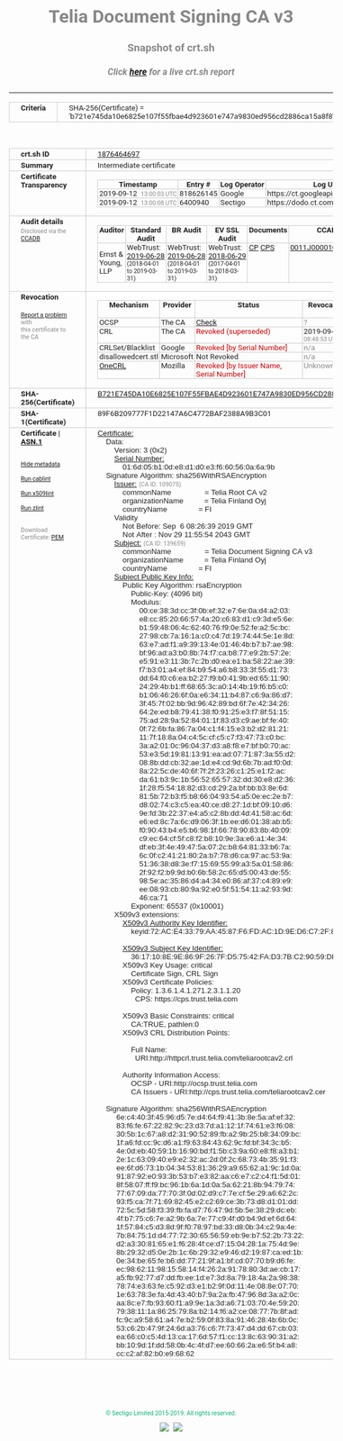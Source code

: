 # Telia Document Signing CA v3
### Snapshot of crt.sh
##### Click [here](https://crt.sh/?q=B721E745DA10E6825E107F55FBAE4D923601E747A9830ED956CD2886CA15A8F8) for a live crt.sh report

---
<!DOCTYPE HTML PUBLIC "-//W3C//DTD HTML 4.0 Transitional//EN">
<HTML>
<HEAD>
  <META http-equiv="Content-Type" content="text/html; charset=UTF-8">
  <TITLE>crt.sh | b721e745da10e6825e107f55fbae4d923601e747a9830ed956cd2886ca15a8f8</TITLE>
  <META name="description" content="Free CT Log Certificate Search Tool from Sectigo (formerly Comodo CA)">
  <META name="keywords" content="crt.sh, CT, Certificate Transparency, Certificate Search, SSL Certificate, Sectigo, Comodo CA">
  <LINK href="//fonts.googleapis.com/css?family=Roboto+Mono|Roboto:400,400i,700,700i" rel="stylesheet">
  <STYLE type="text/css">
    a {
      white-space: nowrap;
    }
    body {
      color: #888888;
      font: 12pt Roboto, sans-serif;
      padding-top: 10px;
      text-align: center
    }
    form {
      margin: 0px
    }
    span {
      border-radius: 10px
    }
    span.heading {
      color: #888888;
      font: 12pt Roboto, sans-serif
    }
    span.title {
      background-color: #00B373;
      color: #FFFFFF;
      font: bold 18pt Roboto, sans-serif;
      padding: 0px 5px
    }
    span.text {
      color: #888888;
      font: 10pt Roboto, sans-serif
    }
    span.whiteongrey {
      background-color: #D9D9D6;
      color: #FFFFFF;
      font: bold 18pt Roboto, sans-serif;
      padding: 0px 5px
    }
    table {
      border-collapse: collapse;
      color: #222222;
      font: 10pt Roboto, sans-serif;
      margin-left: auto;
      margin-right: auto
    }
    table.options {
      border: none;
      margin-left: 10px
    }
    td, th {
      border: 1px solid #CCCCCC;
      padding: 0px 2px;
      text-align: left;
      vertical-align: top
    }
    td.outer, th.outer {
      border: 1px solid #CCCCCC;
      padding: 2px 20px;
      text-align: left
    }
    th.heading {
      color: #888888;
      font: bold italic 12pt Roboto, sans-serif;
      padding: 20px 0px 0px;
      text-align: center
    }
    th.options, td.options {
      border: none;
      vertical-align: middle
    }
    td.text {
      font: 10pt "Roboto Mono", sans-serif;
      padding: 2px 20px
    }
    td.heading {
      border: none;
      color: #888888;
      font: 12pt Roboto, sans-serif;
      padding-top: 20px;
      text-align: center
    }
    table.lint td, th {
      text-align: center
    }
    .button {
      background-color: #00B373;
      border-radius: 10px;
      color: #FFFFFF;
      font: bold 13pt Roboto, sans-serif
    }
    .copyright {
      font: 8pt Roboto, sans-serif;
      color: #00B373
    }
    .input {
      border: 1px solid #888888;
      font-weight: bold;
      text-align: center
    }
    .small {
      font: 8pt Roboto, sans-serif;
      color: #888888
    }
    .error {
      background-color: #FFDFDF;
      color: #CC0000;
      font-weight: bold
    }
    .fatal {
      background-color: #0000AA;
      color: #FFFFFF;
      font-weight: bold
    }
    .notice {
      background-color: #FFFFDF;
      color: #606000
    }
    .warning {
      background-color: #FFEFDF;
      color: #DF6000
    }
  </STYLE>
</HEAD>
<BODY>

<TABLE>
  <TR>
    <TH class="outer">Criteria</TH>
    <TD class="outer">SHA-256(Certificate) = 'b721e745da10e6825e107f55fbae4d923601e747a9830ed956cd2886ca15a8f8'</TD>
  </TR>
</TABLE>
<BR>
<TABLE>
  <TR>
    <TH class="outer">crt.sh ID</TH>
    <TD class="outer"><A href="?id=1876464697">1876464697</A></TD>
  </TR>
  <TR>
    <TH class="outer">Summary</TH>
    <TD class="outer">Intermediate certificate</TD>
  </TR>
  <TR>
    <TH class="outer">Certificate<BR>Transparency</TH>
    <TD class="outer">
<TABLE class="options" style="margin-left:0px">
  <TR>
    <TH>Timestamp</TH>
    <TH>Entry #</TH>
    <TH>Log Operator</TH>
    <TH>Log URL</TH>
  </TR>
  <TR>
    <TD>2019-09-12&nbsp; <FONT class="small">13:00:03 UTC</FONT></TD>
    <TD>818626145</TD>
    <TD>Google</TD>
    <TD>https://ct.googleapis.com/rocketeer</TD>
  </TR>
  <TR>
    <TD>2019-09-12&nbsp; <FONT class="small">13:00:08 UTC</FONT></TD>
    <TD>6400940</TD>
    <TD>Sectigo</TD>
    <TD>https://dodo.ct.comodo.com</TD>
  </TR>
</TABLE>
    </TD>
  </TR>
  <TR>
    <TH class="outer">Audit details<BR>
      <DIV class="small" style="padding-top:3px">Disclosed via the
        <A href="//ccadb-public.secure.force.com/mozilla/PublicAllIntermediateCerts" target="_blank">CCADB</A></DIV>
    </TH>
    <TD class="outer">
<TABLE class="options" style="margin-left:0px">
  <TR>
    <TH>Auditor</TH>
    <TH>Standard Audit</TH>
    <TH>BR Audit</TH>
    <TH>EV SSL Audit</TH>
    <TH>Documents</TH>
    <TH>CCADB</TH>
    <TH>Root Owner / Certificate</TH>
  </TR>
  <TR>
    <TD style="vertical-align:middle">Ernst & Young, LLP</TD>
    <TD>WebTrust:
      <A href="https://www.cpacanada.ca/generichandlers/CPACHandler.ashx?attachmentid=231161" target="_blank">2019-06-28</A>
      <BR><FONT style="font-size:8pt">(2018-04-01 to 2019-03-31)</FONT></TD>
    <TD>WebTrust:
      <A href="https://support.trust.telia.com/download/CA/Telia-WebTrust-For-CA-SSL-Baseline-With-Network-Security-Report-2019.pdf" target="_blank">2019-06-28</A>
      <BR><FONT style="font-size:8pt">(2018-04-01 to 2019-03-31)</FONT></TD>
    <TD>WebTrust:
      <A href="https://support.trust.telia.com/download/CA/TeliaEVWebTrustReport2018.pdf" target="_blank">2018-06-29</A>
      <BR><FONT style="font-size:8pt">(2017-04-01 to 2018-03-31)</FONT></TD>
    <TD>
      <A href="https://repository.trust.teliasonera.com/Telia_Server_Certificate_CPS_v2.5.pdf" target="blank">CP</A>
      <A href="https://repository.trust.teliasonera.com/Telia_Root_CPS_v2.4.pdf" target="blank">CPS</A>
    </TD>
    <TD><A href="//ccadb.force.com/0011J00001QzxBpQAJ" target="_blank">0011J00001QzxBpQAJ</A></TD>
    <TD><A href="/?id=989582">Telia Company (formerly TeliaSonera)</A></TD>
  </TR>
</TABLE>
    </TD>
  </TR>
  <TR>
    <TH class="outer">Revocation<BR><BR>
      <DIV class="small" style="padding-top:3px"><A href="?id=1876464697&opt=problemreporting">Report a problem</A> with<BR>this certificate to the CA</DIV></TH>
    <TD class="outer">
      <TABLE class="options" style="margin-left:0px">
        <TR>
          <TH>Mechanism</TH>
          <TH>Provider</TH>
          <TH>Status</TH>
          <TH>Revocation Date</TH>
          <TH>Last Observed in CRL</TH>
          <TH>Last Checked <SPAN style="color:#CC0000;vertical-align:middle;font-size:70%;font-weight:normal">(Error)</SPAN></TH>
        </TR>
        <TR>
          <TD>OCSP</TD>
          <TD>The CA</TD>
          <TD><A href="?id=1876464697&opt=ocsp">Check</A></TD>
          <TD><SPAN style="color:#888888">?</SPAN></TD>
          <TD><SPAN style="color:#888888">n/a</SPAN></TD>
          <TD><SPAN style="color:#888888">?</SPAN></TD>
        </TR>
        <TR>
          <TD>CRL</TD>
          <TD>The CA</TD>
          <TD><SPAN style="color:#CC0000">Revoked (superseded)</SPAN></TD><TD>2019-09-10&nbsp; <FONT class="small">08:48:53 UTC</FONT></TD><TD>2019-09-11&nbsp; <FONT class="small">12:11:03 UTC</FONT></TD><TD>2019-12-04&nbsp; <FONT class="small">16:20:23 UTC</FONT></TD>
        </TR>
        <TR>
          <TD>CRLSet/Blacklist</TD>
          <TD>Google</TD>
          <TD><SPAN style="color:#CC0000">Revoked [by Serial Number]</SPAN></TD>
          <TD><SPAN style="color:#888888">n/a</SPAN></TD>
          <TD><SPAN style="color:#888888">n/a</SPAN></TD>
          <TD><SPAN style="color:#888888">n/a</SPAN></TD>
        </TR>
        <TR>
          <TD>disallowedcert.stl</TD>
          <TD>Microsoft</TD>
          <TD>Not Revoked</TD>
          <TD><SPAN style="color:#888888">n/a</SPAN></TD>
          <TD><SPAN style="color:#888888">n/a</SPAN></TD>
          <TD><SPAN style="color:#888888">n/a</SPAN></TD>
        </TR>
        <TR>
          <TD><A href="/mozilla-onecrl" target="_blank">OneCRL</A></TD>
          <TD>Mozilla</TD>
          <TD><SPAN style="color:#CC0000">Revoked [by Issuer Name, Serial Number]</SPAN></TD><TD><SPAN style="color:#888888">Unknown</SPAN></TD>
          <TD><SPAN style="color:#888888">n/a</SPAN></TD>
          <TD><SPAN style="color:#888888">n/a</SPAN></TD>
        </TR>
      </TABLE>
    </TD>
  </TR>
  <TR>
    <TH class="outer">SHA-256(Certificate)</TH>
    <TD class="outer"><A href="//censys.io/certificates/b721e745da10e6825e107f55fbae4d923601e747a9830ed956cd2886ca15a8f8">B721E745DA10E6825E107F55FBAE4D923601E747A9830ED956CD2886CA15A8F8</A></TD>
  </TR>
  <TR>
    <TH class="outer">SHA-1(Certificate)</TH>
    <TD class="outer">89F6B209777F1D22147A6C4772BAF2388A9B3C01</TD>
  </TR>
  <TR>
    <TH class="outer">Certificate | <A href="?asn1=1876464697">ASN.1</A>
      <SPAN class="small"><BR>
      <BR><BR><A href="?id=1876464697&opt=nometadata">Hide metadata</A>
      <BR><BR><A href="?id=1876464697&opt=cablint">Run cablint</A>
      <BR><BR><A href="?id=1876464697&opt=x509lint">Run x509lint</A>
      <BR><BR><A href="?id=1876464697&opt=zlint">Run zlint</A>
      <BR><BR><BR>Download Certificate: <A href="?d=1876464697">PEM</A>
      </SPAN>
    </TH>
    <TD class="text"><A href="?d=1876464697">Certificate:</A><BR>&nbsp;&nbsp;&nbsp;&nbsp;Data:<BR>&nbsp;&nbsp;&nbsp;&nbsp;&nbsp;&nbsp;&nbsp;&nbsp;Version:&nbsp;3&nbsp;(0x2)<BR>&nbsp;&nbsp;&nbsp;&nbsp;&nbsp;&nbsp;&nbsp;&nbsp;<A href="?serial=016d05b10de8d1d0e3f660560a6a9b">Serial&nbsp;Number:</A><BR>&nbsp;&nbsp;&nbsp;&nbsp;&nbsp;&nbsp;&nbsp;&nbsp;&nbsp;&nbsp;&nbsp;&nbsp;01:6d:05:b1:0d:e8:d1:d0:e3:f6:60:56:0a:6a:9b<BR>&nbsp;&nbsp;&nbsp;&nbsp;Signature&nbsp;Algorithm:&nbsp;sha256WithRSAEncryption<BR>&nbsp;&nbsp;&nbsp;&nbsp;&nbsp;&nbsp;&nbsp;&nbsp;<A href="?caid=109075">Issuer:</A> <SPAN class="small">(CA ID: 109075)</SPAN><BR>&nbsp;&nbsp;&nbsp;&nbsp;&nbsp;&nbsp;&nbsp;&nbsp;&nbsp;&nbsp;&nbsp;&nbsp;commonName&nbsp;&nbsp;&nbsp;&nbsp;&nbsp;&nbsp;&nbsp;&nbsp;&nbsp;&nbsp;&nbsp;&nbsp;&nbsp;&nbsp;&nbsp;&nbsp;=&nbsp;Telia&nbsp;Root&nbsp;CA&nbsp;v2<BR>&nbsp;&nbsp;&nbsp;&nbsp;&nbsp;&nbsp;&nbsp;&nbsp;&nbsp;&nbsp;&nbsp;&nbsp;organizationName&nbsp;&nbsp;&nbsp;&nbsp;&nbsp;&nbsp;&nbsp;&nbsp;&nbsp;&nbsp;=&nbsp;Telia&nbsp;Finland&nbsp;Oyj<BR>&nbsp;&nbsp;&nbsp;&nbsp;&nbsp;&nbsp;&nbsp;&nbsp;&nbsp;&nbsp;&nbsp;&nbsp;countryName&nbsp;&nbsp;&nbsp;&nbsp;&nbsp;&nbsp;&nbsp;&nbsp;&nbsp;&nbsp;&nbsp;&nbsp;&nbsp;&nbsp;&nbsp;=&nbsp;FI<BR>&nbsp;&nbsp;&nbsp;&nbsp;&nbsp;&nbsp;&nbsp;&nbsp;Validity<BR>&nbsp;&nbsp;&nbsp;&nbsp;&nbsp;&nbsp;&nbsp;&nbsp;&nbsp;&nbsp;&nbsp;&nbsp;Not&nbsp;Before:&nbsp;Sep&nbsp;&nbsp;6&nbsp;08:26:39&nbsp;2019&nbsp;GMT<BR>&nbsp;&nbsp;&nbsp;&nbsp;&nbsp;&nbsp;&nbsp;&nbsp;&nbsp;&nbsp;&nbsp;&nbsp;Not&nbsp;After&nbsp;:&nbsp;Nov&nbsp;29&nbsp;11:55:54&nbsp;2043&nbsp;GMT<BR>&nbsp;&nbsp;&nbsp;&nbsp;&nbsp;&nbsp;&nbsp;&nbsp;<A href="?caid=139659">Subject:</A> <SPAN class="small">(CA ID: 139659)</SPAN><BR>&nbsp;&nbsp;&nbsp;&nbsp;&nbsp;&nbsp;&nbsp;&nbsp;&nbsp;&nbsp;&nbsp;&nbsp;commonName&nbsp;&nbsp;&nbsp;&nbsp;&nbsp;&nbsp;&nbsp;&nbsp;&nbsp;&nbsp;&nbsp;&nbsp;&nbsp;&nbsp;&nbsp;&nbsp;=&nbsp;Telia&nbsp;Document&nbsp;Signing&nbsp;CA&nbsp;v3<BR>&nbsp;&nbsp;&nbsp;&nbsp;&nbsp;&nbsp;&nbsp;&nbsp;&nbsp;&nbsp;&nbsp;&nbsp;organizationName&nbsp;&nbsp;&nbsp;&nbsp;&nbsp;&nbsp;&nbsp;&nbsp;&nbsp;&nbsp;=&nbsp;Telia&nbsp;Finland&nbsp;Oyj<BR>&nbsp;&nbsp;&nbsp;&nbsp;&nbsp;&nbsp;&nbsp;&nbsp;&nbsp;&nbsp;&nbsp;&nbsp;countryName&nbsp;&nbsp;&nbsp;&nbsp;&nbsp;&nbsp;&nbsp;&nbsp;&nbsp;&nbsp;&nbsp;&nbsp;&nbsp;&nbsp;&nbsp;=&nbsp;FI<BR>&nbsp;&nbsp;&nbsp;&nbsp;&nbsp;&nbsp;&nbsp;&nbsp;<A href="?spkisha256=f981e22a4360abec2d639b83539ef10eb4cf59b32bd335daa36a3dcadec8dd75">Subject&nbsp;Public&nbsp;Key&nbsp;Info:</A><BR>&nbsp;&nbsp;&nbsp;&nbsp;&nbsp;&nbsp;&nbsp;&nbsp;&nbsp;&nbsp;&nbsp;&nbsp;Public&nbsp;Key&nbsp;Algorithm:&nbsp;rsaEncryption<BR>&nbsp;&nbsp;&nbsp;&nbsp;&nbsp;&nbsp;&nbsp;&nbsp;&nbsp;&nbsp;&nbsp;&nbsp;&nbsp;&nbsp;&nbsp;&nbsp;Public-Key:&nbsp;(4096&nbsp;bit)<BR>&nbsp;&nbsp;&nbsp;&nbsp;&nbsp;&nbsp;&nbsp;&nbsp;&nbsp;&nbsp;&nbsp;&nbsp;&nbsp;&nbsp;&nbsp;&nbsp;Modulus:<BR>&nbsp;&nbsp;&nbsp;&nbsp;&nbsp;&nbsp;&nbsp;&nbsp;&nbsp;&nbsp;&nbsp;&nbsp;&nbsp;&nbsp;&nbsp;&nbsp;&nbsp;&nbsp;&nbsp;&nbsp;00:ce:38:3d:cc:3f:0b:ef:32:e7:6e:0a:d4:a2:03:<BR>&nbsp;&nbsp;&nbsp;&nbsp;&nbsp;&nbsp;&nbsp;&nbsp;&nbsp;&nbsp;&nbsp;&nbsp;&nbsp;&nbsp;&nbsp;&nbsp;&nbsp;&nbsp;&nbsp;&nbsp;e8:cc:85:20:66:57:4a:20:c6:83:d1:c9:3d:e5:6e:<BR>&nbsp;&nbsp;&nbsp;&nbsp;&nbsp;&nbsp;&nbsp;&nbsp;&nbsp;&nbsp;&nbsp;&nbsp;&nbsp;&nbsp;&nbsp;&nbsp;&nbsp;&nbsp;&nbsp;&nbsp;b1:59:48:06:4c:62:40:76:f9:0e:52:fe:a2:5c:bc:<BR>&nbsp;&nbsp;&nbsp;&nbsp;&nbsp;&nbsp;&nbsp;&nbsp;&nbsp;&nbsp;&nbsp;&nbsp;&nbsp;&nbsp;&nbsp;&nbsp;&nbsp;&nbsp;&nbsp;&nbsp;27:98:cb:7a:16:1a:c0:c4:7d:19:74:44:5e:1e:8d:<BR>&nbsp;&nbsp;&nbsp;&nbsp;&nbsp;&nbsp;&nbsp;&nbsp;&nbsp;&nbsp;&nbsp;&nbsp;&nbsp;&nbsp;&nbsp;&nbsp;&nbsp;&nbsp;&nbsp;&nbsp;63:e7:ad:f1:a9:39:13:4e:01:46:4b:b7:b7:ae:98:<BR>&nbsp;&nbsp;&nbsp;&nbsp;&nbsp;&nbsp;&nbsp;&nbsp;&nbsp;&nbsp;&nbsp;&nbsp;&nbsp;&nbsp;&nbsp;&nbsp;&nbsp;&nbsp;&nbsp;&nbsp;bf:96:ad:a3:b0:8b:74:f7:ca:b8:77:e9:2b:57:2e:<BR>&nbsp;&nbsp;&nbsp;&nbsp;&nbsp;&nbsp;&nbsp;&nbsp;&nbsp;&nbsp;&nbsp;&nbsp;&nbsp;&nbsp;&nbsp;&nbsp;&nbsp;&nbsp;&nbsp;&nbsp;e5:91:e3:11:3b:7c:2b:d0:ea:e1:ba:58:22:ae:39:<BR>&nbsp;&nbsp;&nbsp;&nbsp;&nbsp;&nbsp;&nbsp;&nbsp;&nbsp;&nbsp;&nbsp;&nbsp;&nbsp;&nbsp;&nbsp;&nbsp;&nbsp;&nbsp;&nbsp;&nbsp;f7:b3:01:a4:ef:84:b9:54:a6:b8:33:3f:55:d1:73:<BR>&nbsp;&nbsp;&nbsp;&nbsp;&nbsp;&nbsp;&nbsp;&nbsp;&nbsp;&nbsp;&nbsp;&nbsp;&nbsp;&nbsp;&nbsp;&nbsp;&nbsp;&nbsp;&nbsp;&nbsp;dd:64:f0:c6:ea:b2:27:f9:b0:41:9b:ed:65:11:90:<BR>&nbsp;&nbsp;&nbsp;&nbsp;&nbsp;&nbsp;&nbsp;&nbsp;&nbsp;&nbsp;&nbsp;&nbsp;&nbsp;&nbsp;&nbsp;&nbsp;&nbsp;&nbsp;&nbsp;&nbsp;24:29:4b:b1:ff:68:65:3c:a0:14:4b:19:f6:b5:c0:<BR>&nbsp;&nbsp;&nbsp;&nbsp;&nbsp;&nbsp;&nbsp;&nbsp;&nbsp;&nbsp;&nbsp;&nbsp;&nbsp;&nbsp;&nbsp;&nbsp;&nbsp;&nbsp;&nbsp;&nbsp;b1:06:46:26:6f:0a:e6:34:11:b4:87:c6:9a:86:d7:<BR>&nbsp;&nbsp;&nbsp;&nbsp;&nbsp;&nbsp;&nbsp;&nbsp;&nbsp;&nbsp;&nbsp;&nbsp;&nbsp;&nbsp;&nbsp;&nbsp;&nbsp;&nbsp;&nbsp;&nbsp;3f:45:7f:02:bb:9d:96:42:89:bd:6f:7e:42:34:26:<BR>&nbsp;&nbsp;&nbsp;&nbsp;&nbsp;&nbsp;&nbsp;&nbsp;&nbsp;&nbsp;&nbsp;&nbsp;&nbsp;&nbsp;&nbsp;&nbsp;&nbsp;&nbsp;&nbsp;&nbsp;64:2e:ed:b8:79:41:38:f0:91:25:e3:f7:8f:51:15:<BR>&nbsp;&nbsp;&nbsp;&nbsp;&nbsp;&nbsp;&nbsp;&nbsp;&nbsp;&nbsp;&nbsp;&nbsp;&nbsp;&nbsp;&nbsp;&nbsp;&nbsp;&nbsp;&nbsp;&nbsp;75:ad:28:9a:52:84:01:1f:83:d3:c9:ae:bf:fe:40:<BR>&nbsp;&nbsp;&nbsp;&nbsp;&nbsp;&nbsp;&nbsp;&nbsp;&nbsp;&nbsp;&nbsp;&nbsp;&nbsp;&nbsp;&nbsp;&nbsp;&nbsp;&nbsp;&nbsp;&nbsp;0f:72:6b:fa:86:7a:04:c1:f4:15:e3:b2:d2:81:21:<BR>&nbsp;&nbsp;&nbsp;&nbsp;&nbsp;&nbsp;&nbsp;&nbsp;&nbsp;&nbsp;&nbsp;&nbsp;&nbsp;&nbsp;&nbsp;&nbsp;&nbsp;&nbsp;&nbsp;&nbsp;11:7f:18:8a:04:c4:5c:cf:c5:c7:f3:47:73:c0:bc:<BR>&nbsp;&nbsp;&nbsp;&nbsp;&nbsp;&nbsp;&nbsp;&nbsp;&nbsp;&nbsp;&nbsp;&nbsp;&nbsp;&nbsp;&nbsp;&nbsp;&nbsp;&nbsp;&nbsp;&nbsp;3a:a2:01:0c:96:04:37:d3:a8:f8:e7:bf:b0:70:ac:<BR>&nbsp;&nbsp;&nbsp;&nbsp;&nbsp;&nbsp;&nbsp;&nbsp;&nbsp;&nbsp;&nbsp;&nbsp;&nbsp;&nbsp;&nbsp;&nbsp;&nbsp;&nbsp;&nbsp;&nbsp;53:e3:5d:19:81:13:91:ea:ad:07:71:87:3a:55:d2:<BR>&nbsp;&nbsp;&nbsp;&nbsp;&nbsp;&nbsp;&nbsp;&nbsp;&nbsp;&nbsp;&nbsp;&nbsp;&nbsp;&nbsp;&nbsp;&nbsp;&nbsp;&nbsp;&nbsp;&nbsp;08:8b:dd:cb:32:ae:1d:e4:cd:9d:6b:7b:ad:f0:0d:<BR>&nbsp;&nbsp;&nbsp;&nbsp;&nbsp;&nbsp;&nbsp;&nbsp;&nbsp;&nbsp;&nbsp;&nbsp;&nbsp;&nbsp;&nbsp;&nbsp;&nbsp;&nbsp;&nbsp;&nbsp;8a:22:5c:de:40:6f:7f:2f:23:26:c1:25:e1:f2:ac:<BR>&nbsp;&nbsp;&nbsp;&nbsp;&nbsp;&nbsp;&nbsp;&nbsp;&nbsp;&nbsp;&nbsp;&nbsp;&nbsp;&nbsp;&nbsp;&nbsp;&nbsp;&nbsp;&nbsp;&nbsp;da:61:b3:9c:1b:56:52:65:57:32:dd:30:e8:d2:36:<BR>&nbsp;&nbsp;&nbsp;&nbsp;&nbsp;&nbsp;&nbsp;&nbsp;&nbsp;&nbsp;&nbsp;&nbsp;&nbsp;&nbsp;&nbsp;&nbsp;&nbsp;&nbsp;&nbsp;&nbsp;1f:28:f5:54:18:82:d3:cd:29:2a:bf:bb:b3:8e:6d:<BR>&nbsp;&nbsp;&nbsp;&nbsp;&nbsp;&nbsp;&nbsp;&nbsp;&nbsp;&nbsp;&nbsp;&nbsp;&nbsp;&nbsp;&nbsp;&nbsp;&nbsp;&nbsp;&nbsp;&nbsp;81:5b:72:b3:f5:b8:66:04:93:54:a5:0e:ec:2e:b7:<BR>&nbsp;&nbsp;&nbsp;&nbsp;&nbsp;&nbsp;&nbsp;&nbsp;&nbsp;&nbsp;&nbsp;&nbsp;&nbsp;&nbsp;&nbsp;&nbsp;&nbsp;&nbsp;&nbsp;&nbsp;d8:02:74:c3:c5:ea:40:ce:d8:27:1d:bf:09:10:d6:<BR>&nbsp;&nbsp;&nbsp;&nbsp;&nbsp;&nbsp;&nbsp;&nbsp;&nbsp;&nbsp;&nbsp;&nbsp;&nbsp;&nbsp;&nbsp;&nbsp;&nbsp;&nbsp;&nbsp;&nbsp;9e:fd:3b:22:37:e4:a5:c2:8b:dd:4d:41:58:ac:6d:<BR>&nbsp;&nbsp;&nbsp;&nbsp;&nbsp;&nbsp;&nbsp;&nbsp;&nbsp;&nbsp;&nbsp;&nbsp;&nbsp;&nbsp;&nbsp;&nbsp;&nbsp;&nbsp;&nbsp;&nbsp;e6:ed:8c:7a:6c:d9:06:3f:1b:ee:d6:01:38:ab:b5:<BR>&nbsp;&nbsp;&nbsp;&nbsp;&nbsp;&nbsp;&nbsp;&nbsp;&nbsp;&nbsp;&nbsp;&nbsp;&nbsp;&nbsp;&nbsp;&nbsp;&nbsp;&nbsp;&nbsp;&nbsp;f0:90:43:b4:e5:b6:98:1f:66:78:90:83:8b:40:09:<BR>&nbsp;&nbsp;&nbsp;&nbsp;&nbsp;&nbsp;&nbsp;&nbsp;&nbsp;&nbsp;&nbsp;&nbsp;&nbsp;&nbsp;&nbsp;&nbsp;&nbsp;&nbsp;&nbsp;&nbsp;c9:ec:64:cf:5f:c8:f2:b8:10:9e:3a:e6:a1:4e:34:<BR>&nbsp;&nbsp;&nbsp;&nbsp;&nbsp;&nbsp;&nbsp;&nbsp;&nbsp;&nbsp;&nbsp;&nbsp;&nbsp;&nbsp;&nbsp;&nbsp;&nbsp;&nbsp;&nbsp;&nbsp;df:eb:3f:4e:49:47:5a:07:2c:b8:64:81:33:b6:7a:<BR>&nbsp;&nbsp;&nbsp;&nbsp;&nbsp;&nbsp;&nbsp;&nbsp;&nbsp;&nbsp;&nbsp;&nbsp;&nbsp;&nbsp;&nbsp;&nbsp;&nbsp;&nbsp;&nbsp;&nbsp;6c:0f:c2:41:21:80:2a:b7:78:d6:ca:97:ac:53:9a:<BR>&nbsp;&nbsp;&nbsp;&nbsp;&nbsp;&nbsp;&nbsp;&nbsp;&nbsp;&nbsp;&nbsp;&nbsp;&nbsp;&nbsp;&nbsp;&nbsp;&nbsp;&nbsp;&nbsp;&nbsp;51:36:38:d8:3e:f7:15:69:55:99:a3:5a:01:58:86:<BR>&nbsp;&nbsp;&nbsp;&nbsp;&nbsp;&nbsp;&nbsp;&nbsp;&nbsp;&nbsp;&nbsp;&nbsp;&nbsp;&nbsp;&nbsp;&nbsp;&nbsp;&nbsp;&nbsp;&nbsp;2f:92:f2:b9:9d:b0:6b:58:2c:65:d5:00:43:de:55:<BR>&nbsp;&nbsp;&nbsp;&nbsp;&nbsp;&nbsp;&nbsp;&nbsp;&nbsp;&nbsp;&nbsp;&nbsp;&nbsp;&nbsp;&nbsp;&nbsp;&nbsp;&nbsp;&nbsp;&nbsp;98:5e:ac:35:86:d4:a4:34:e0:86:af:37:c4:89:e9:<BR>&nbsp;&nbsp;&nbsp;&nbsp;&nbsp;&nbsp;&nbsp;&nbsp;&nbsp;&nbsp;&nbsp;&nbsp;&nbsp;&nbsp;&nbsp;&nbsp;&nbsp;&nbsp;&nbsp;&nbsp;ee:08:93:cb:80:9a:92:e0:5f:51:54:11:a2:93:9d:<BR>&nbsp;&nbsp;&nbsp;&nbsp;&nbsp;&nbsp;&nbsp;&nbsp;&nbsp;&nbsp;&nbsp;&nbsp;&nbsp;&nbsp;&nbsp;&nbsp;&nbsp;&nbsp;&nbsp;&nbsp;46:ca:71<BR>&nbsp;&nbsp;&nbsp;&nbsp;&nbsp;&nbsp;&nbsp;&nbsp;&nbsp;&nbsp;&nbsp;&nbsp;&nbsp;&nbsp;&nbsp;&nbsp;Exponent:&nbsp;65537&nbsp;(0x10001)<BR>&nbsp;&nbsp;&nbsp;&nbsp;&nbsp;&nbsp;&nbsp;&nbsp;X509v3&nbsp;extensions:<BR>&nbsp;&nbsp;&nbsp;&nbsp;&nbsp;&nbsp;&nbsp;&nbsp;&nbsp;&nbsp;&nbsp;&nbsp;<A href="?ski=72ace43379aa4587f6fdac1d9ed6c72f86d82439">X509v3&nbsp;Authority&nbsp;Key&nbsp;Identifier:</A><BR>&nbsp;&nbsp;&nbsp;&nbsp;&nbsp;&nbsp;&nbsp;&nbsp;&nbsp;&nbsp;&nbsp;&nbsp;&nbsp;&nbsp;&nbsp;&nbsp;keyid:72:AC:E4:33:79:AA:45:87:F6:FD:AC:1D:9E:D6:C7:2F:86:D8:24:39<BR><BR>&nbsp;&nbsp;&nbsp;&nbsp;&nbsp;&nbsp;&nbsp;&nbsp;&nbsp;&nbsp;&nbsp;&nbsp;<A href="?ski=3617108e9e869f267fd57542fad37bc29059de54">X509v3&nbsp;Subject&nbsp;Key&nbsp;Identifier:</A><BR>&nbsp;&nbsp;&nbsp;&nbsp;&nbsp;&nbsp;&nbsp;&nbsp;&nbsp;&nbsp;&nbsp;&nbsp;&nbsp;&nbsp;&nbsp;&nbsp;36:17:10:8E:9E:86:9F:26:7F:D5:75:42:FA:D3:7B:C2:90:59:DE:54<BR>&nbsp;&nbsp;&nbsp;&nbsp;&nbsp;&nbsp;&nbsp;&nbsp;&nbsp;&nbsp;&nbsp;&nbsp;X509v3&nbsp;Key&nbsp;Usage:&nbsp;critical<BR>&nbsp;&nbsp;&nbsp;&nbsp;&nbsp;&nbsp;&nbsp;&nbsp;&nbsp;&nbsp;&nbsp;&nbsp;&nbsp;&nbsp;&nbsp;&nbsp;Certificate&nbsp;Sign,&nbsp;CRL&nbsp;Sign<BR>&nbsp;&nbsp;&nbsp;&nbsp;&nbsp;&nbsp;&nbsp;&nbsp;&nbsp;&nbsp;&nbsp;&nbsp;X509v3&nbsp;Certificate&nbsp;Policies:&nbsp;<BR>&nbsp;&nbsp;&nbsp;&nbsp;&nbsp;&nbsp;&nbsp;&nbsp;&nbsp;&nbsp;&nbsp;&nbsp;&nbsp;&nbsp;&nbsp;&nbsp;Policy:&nbsp;1.3.6.1.4.1.271.2.3.1.1.20<BR>&nbsp;&nbsp;&nbsp;&nbsp;&nbsp;&nbsp;&nbsp;&nbsp;&nbsp;&nbsp;&nbsp;&nbsp;&nbsp;&nbsp;&nbsp;&nbsp;&nbsp;&nbsp;CPS:&nbsp;https://cps.trust.telia.com<BR><BR>&nbsp;&nbsp;&nbsp;&nbsp;&nbsp;&nbsp;&nbsp;&nbsp;&nbsp;&nbsp;&nbsp;&nbsp;X509v3&nbsp;Basic&nbsp;Constraints:&nbsp;critical<BR>&nbsp;&nbsp;&nbsp;&nbsp;&nbsp;&nbsp;&nbsp;&nbsp;&nbsp;&nbsp;&nbsp;&nbsp;&nbsp;&nbsp;&nbsp;&nbsp;CA:TRUE,&nbsp;pathlen:0<BR>&nbsp;&nbsp;&nbsp;&nbsp;&nbsp;&nbsp;&nbsp;&nbsp;&nbsp;&nbsp;&nbsp;&nbsp;X509v3&nbsp;CRL&nbsp;Distribution&nbsp;Points:&nbsp;<BR><BR>&nbsp;&nbsp;&nbsp;&nbsp;&nbsp;&nbsp;&nbsp;&nbsp;&nbsp;&nbsp;&nbsp;&nbsp;&nbsp;&nbsp;&nbsp;&nbsp;Full&nbsp;Name:<BR>&nbsp;&nbsp;&nbsp;&nbsp;&nbsp;&nbsp;&nbsp;&nbsp;&nbsp;&nbsp;&nbsp;&nbsp;&nbsp;&nbsp;&nbsp;&nbsp;&nbsp;&nbsp;URI:http://httpcrl.trust.telia.com/teliarootcav2.crl<BR><BR>&nbsp;&nbsp;&nbsp;&nbsp;&nbsp;&nbsp;&nbsp;&nbsp;&nbsp;&nbsp;&nbsp;&nbsp;Authority&nbsp;Information&nbsp;Access:&nbsp;<BR>&nbsp;&nbsp;&nbsp;&nbsp;&nbsp;&nbsp;&nbsp;&nbsp;&nbsp;&nbsp;&nbsp;&nbsp;&nbsp;&nbsp;&nbsp;&nbsp;OCSP&nbsp;-&nbsp;URI:http://ocsp.trust.telia.com<BR>&nbsp;&nbsp;&nbsp;&nbsp;&nbsp;&nbsp;&nbsp;&nbsp;&nbsp;&nbsp;&nbsp;&nbsp;&nbsp;&nbsp;&nbsp;&nbsp;CA&nbsp;Issuers&nbsp;-&nbsp;URI:http://cps.trust.telia.com/teliarootcav2.cer<BR><BR>&nbsp;&nbsp;&nbsp;&nbsp;Signature&nbsp;Algorithm:&nbsp;sha256WithRSAEncryption<BR>&nbsp;&nbsp;&nbsp;&nbsp;&nbsp;&nbsp;&nbsp;&nbsp;&nbsp;6e:c4:40:3f:45:96:d5:7e:d4:64:f9:41:3b:8e:5a:af:ef:32:<BR>&nbsp;&nbsp;&nbsp;&nbsp;&nbsp;&nbsp;&nbsp;&nbsp;&nbsp;83:f6:fe:67:22:82:9c:23:d3:7d:a1:12:1f:74:61:e3:f6:08:<BR>&nbsp;&nbsp;&nbsp;&nbsp;&nbsp;&nbsp;&nbsp;&nbsp;&nbsp;30:5b:1c:67:a8:d2:31:90:52:89:fb:a2:9b:25:b8:34:09:bc:<BR>&nbsp;&nbsp;&nbsp;&nbsp;&nbsp;&nbsp;&nbsp;&nbsp;&nbsp;1f:a6:fd:cc:9c:d6:a1:f9:63:84:43:62:9c:fd:bf:34:3c:b5:<BR>&nbsp;&nbsp;&nbsp;&nbsp;&nbsp;&nbsp;&nbsp;&nbsp;&nbsp;4e:0d:eb:40:59:1b:16:90:bd:f1:5b:c3:9a:60:e8:f8:a3:b1:<BR>&nbsp;&nbsp;&nbsp;&nbsp;&nbsp;&nbsp;&nbsp;&nbsp;&nbsp;2e:1c:63:09:40:e9:e2:32:ac:2d:0f:2c:68:73:4b:35:91:f3:<BR>&nbsp;&nbsp;&nbsp;&nbsp;&nbsp;&nbsp;&nbsp;&nbsp;&nbsp;ee:6f:d6:73:1b:04:34:53:81:36:29:a9:65:62:a1:9c:1d:0a:<BR>&nbsp;&nbsp;&nbsp;&nbsp;&nbsp;&nbsp;&nbsp;&nbsp;&nbsp;91:87:92:e0:93:3b:53:b7:e3:82:aa:c6:e7:c2:c4:f1:5d:01:<BR>&nbsp;&nbsp;&nbsp;&nbsp;&nbsp;&nbsp;&nbsp;&nbsp;&nbsp;8f:58:07:ff:f9:bc:96:1b:6a:1d:0a:5a:62:21:8b:94:79:74:<BR>&nbsp;&nbsp;&nbsp;&nbsp;&nbsp;&nbsp;&nbsp;&nbsp;&nbsp;77:67:09:da:77:70:3f:0d:02:d9:c7:7e:cf:5e:29:a6:62:2c:<BR>&nbsp;&nbsp;&nbsp;&nbsp;&nbsp;&nbsp;&nbsp;&nbsp;&nbsp;93:f5:ca:7f:71:69:82:45:e2:c2:69:ce:3b:73:d8:d1:01:dd:<BR>&nbsp;&nbsp;&nbsp;&nbsp;&nbsp;&nbsp;&nbsp;&nbsp;&nbsp;72:5c:5d:58:f3:39:fb:fa:d7:76:47:9d:5b:5e:38:29:dc:eb:<BR>&nbsp;&nbsp;&nbsp;&nbsp;&nbsp;&nbsp;&nbsp;&nbsp;&nbsp;4f:b7:75:c6:7e:a2:9b:6a:7e:77:c9:4f:d0:b4:9d:ef:6d:64:<BR>&nbsp;&nbsp;&nbsp;&nbsp;&nbsp;&nbsp;&nbsp;&nbsp;&nbsp;1f:57:84:c5:d3:8d:9f:f0:78:97:bd:33:d8:0b:34:c2:9a:4e:<BR>&nbsp;&nbsp;&nbsp;&nbsp;&nbsp;&nbsp;&nbsp;&nbsp;&nbsp;7b:84:75:1d:d4:77:72:30:65:56:59:eb:9e:b7:52:2b:73:22:<BR>&nbsp;&nbsp;&nbsp;&nbsp;&nbsp;&nbsp;&nbsp;&nbsp;&nbsp;d2:a3:30:81:65:e1:f6:28:4f:ce:d7:15:04:28:1a:75:4d:9e:<BR>&nbsp;&nbsp;&nbsp;&nbsp;&nbsp;&nbsp;&nbsp;&nbsp;&nbsp;8b:29:32:d5:0e:2b:1c:6b:29:32:e9:46:d2:19:87:ca:ed:1b:<BR>&nbsp;&nbsp;&nbsp;&nbsp;&nbsp;&nbsp;&nbsp;&nbsp;&nbsp;0e:34:be:65:fe:b6:dd:77:21:9f:a1:bf:cd:07:70:b9:d6:fe:<BR>&nbsp;&nbsp;&nbsp;&nbsp;&nbsp;&nbsp;&nbsp;&nbsp;&nbsp;ec:98:62:11:98:15:58:14:f4:26:2a:91:78:80:3d:ae:cb:17:<BR>&nbsp;&nbsp;&nbsp;&nbsp;&nbsp;&nbsp;&nbsp;&nbsp;&nbsp;a5:fb:92:77:d7:dd:fb:ee:1d:e7:3d:8a:79:18:4a:2a:98:38:<BR>&nbsp;&nbsp;&nbsp;&nbsp;&nbsp;&nbsp;&nbsp;&nbsp;&nbsp;78:74:e3:63:fe:c5:92:d3:e1:b2:9f:0d:11:4e:08:8e:07:70:<BR>&nbsp;&nbsp;&nbsp;&nbsp;&nbsp;&nbsp;&nbsp;&nbsp;&nbsp;1e:63:78:3e:fa:4d:43:40:b7:9a:2a:fb:47:96:8d:3a:a2:0c:<BR>&nbsp;&nbsp;&nbsp;&nbsp;&nbsp;&nbsp;&nbsp;&nbsp;&nbsp;aa:8c:e7:fb:93:60:f1:a9:9e:1a:3d:a6:71:03:70:4e:59:20:<BR>&nbsp;&nbsp;&nbsp;&nbsp;&nbsp;&nbsp;&nbsp;&nbsp;&nbsp;79:38:11:1a:86:25:79:8a:b2:14:f6:a2:ce:08:77:7b:8f:ad:<BR>&nbsp;&nbsp;&nbsp;&nbsp;&nbsp;&nbsp;&nbsp;&nbsp;&nbsp;fc:9c:a9:58:61:a4:7e:b2:59:0f:83:8a:91:46:28:4b:6b:0c:<BR>&nbsp;&nbsp;&nbsp;&nbsp;&nbsp;&nbsp;&nbsp;&nbsp;&nbsp;53:c6:2b:47:9f:24:6d:a3:76:c6:7f:73:47:d4:dd:67:cb:03:<BR>&nbsp;&nbsp;&nbsp;&nbsp;&nbsp;&nbsp;&nbsp;&nbsp;&nbsp;ea:66:c0:c5:4d:13:ca:17:6d:57:f1:cc:13:8c:63:90:31:a2:<BR>&nbsp;&nbsp;&nbsp;&nbsp;&nbsp;&nbsp;&nbsp;&nbsp;&nbsp;bb:10:9d:1f:dd:58:0b:4c:4f:d7:ee:60:66:2a:e6:5f:b4:a8:<BR>&nbsp;&nbsp;&nbsp;&nbsp;&nbsp;&nbsp;&nbsp;&nbsp;&nbsp;cc:c2:af:82:b0:e9:68:62<BR>    </TD>
  </TR>
</TABLE>

  <BR><BR><BR>

  <P class="copyright">&copy; Sectigo Limited 2015-2019. All rights reserved.</P>
  <DIV>
    <A href="https://sectigo.com/"><IMG src="/sectigo_s.png"></A>
    &nbsp;<A href="https://github.com/crtsh"><IMG src="/GitHub-Mark-32px.png"></A>
  </DIV>
</BODY>
</HTML>
